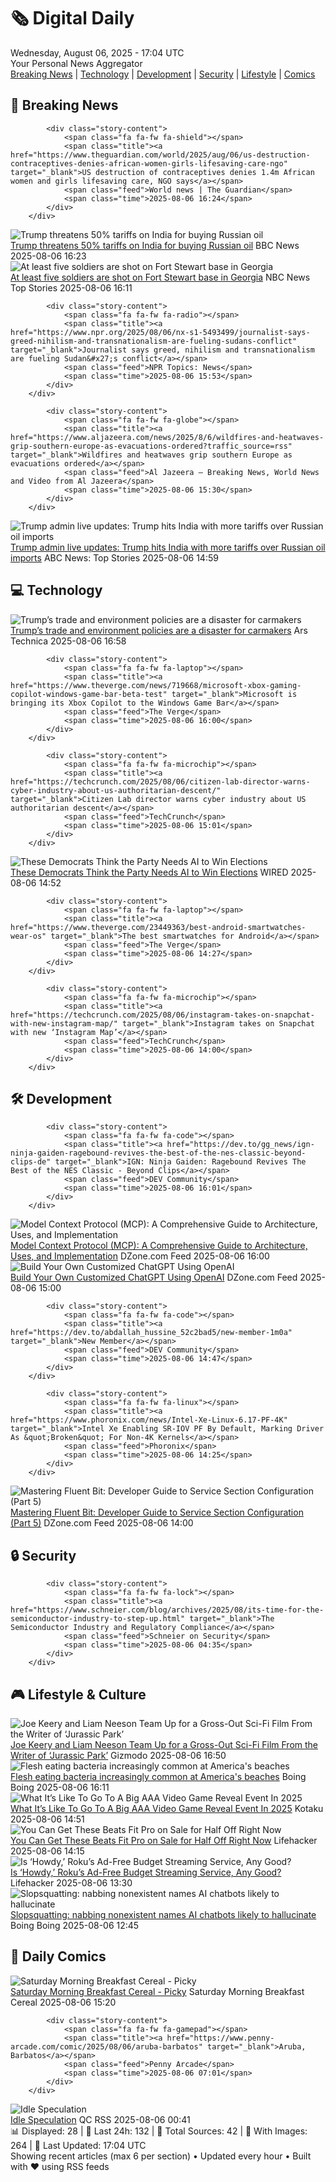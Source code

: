 <!-- Processing 54 RSS feeds at 2025-08-06 17:04:15 UTC -->
<!-- Processing: Penny Arcade -->
<!-- Processing: Cyanide & Happiness -->
<!-- Processing: Dinosaur Comics -->
<!-- Processing: CNN Top Stories -->
<!-- Processing: BBC World News -->
<!-- Processing: NPR News -->
<!-- Processing: CBC News -->
<!-- Error processing https://rss.cbc.ca/lineup/topstories.xml: The read operation timed out -->
<!-- Processing: ABC News Breaking -->
<!-- Processing: NBC News Breaking -->
<!-- Processing: Guardian World News -->
<!-- Processing: Ars Technica -->
<!-- Processing: Lobsters Python -->
<!-- Processing: Hacker News -->
<!-- Processing: It's FOSS -->
<!-- Error processing https://itsfoss.com/rss/: The read operation timed out -->
<!-- Processing: Red Hat Blog -->
<!-- Processing: Ubuntu Blog -->
<!-- Processing: GitHub Blog -->
<!-- Processing: DZone -->
<!-- Processing: Martin Fowler -->
<!-- Processing: Gizmodo -->
<!-- Processing: Boing Boing -->
<!-- Processing: Schneier on Security -->
<!-- Generated 11 new posts out of 22 feeds processed -->
<div class="newspaper-header">
    <h1 class="newspaper-title">🗞️ Digital Daily</h1>
    <div class="newspaper-date">Wednesday, August 06, 2025 - 17:04 UTC</div>
    <div class="newspaper-subtitle">Your Personal News Aggregator</div>
</div>

<div class="newspaper-nav">
    <a href="#breaking">Breaking News</a> |
    <a href="#tech">Technology</a> |
    <a href="#dev">Development</a> |
    <a href="#security">Security</a> |
    <a href="#lifestyle">Lifestyle</a> |
    <a href="#webcomics">Comics</a>
</div>

<div class="news-section breaking-news" id="breaking">
<h2 class="section-header">🚨 Breaking News</h2>
<div class="stories-container">
<div class="story">
            
            <div class="story-content">
                <span class="fa fa-fw fa-shield"></span>
                <span class="title"><a href="https://www.theguardian.com/world/2025/aug/06/us-destruction-contraceptives-denies-african-women-girls-lifesaving-care-ngo" target="_blank">US destruction of contraceptives denies 1.4m African women and girls lifesaving care, NGO says</a></span>
                <span class="feed">World news | The Guardian</span>
                <span class="time">2025-08-06 16:24</span>
            </div>
        </div>
<div class="story">
            <img src="https://ichef.bbci.co.uk/ace/standard/240/cpsprodpb/1d5e/live/f15df190-72dd-11f0-8dbd-f3d32ebd3327.jpg" alt="Trump threatens 50% tariffs on India for buying Russian oil" class="story-image" loading="lazy" onerror="this.style.display='none'">
            <div class="story-content">
                <span class="fa fa-fw fa-earth-americas"></span>
                <span class="title"><a href="https://www.bbc.com/news/articles/c1dxr1g4y7yo?at_medium=RSS&at_campaign=rss" target="_blank">Trump threatens 50% tariffs on India for buying Russian oil</a></span>
                <span class="feed">BBC News</span>
                <span class="time">2025-08-06 16:23</span>
            </div>
        </div>
<div class="story">
            <img src="https://media-cldnry.s-nbcnews.com/image/upload/t_fit_1500w/rockcms/2023-11/231116-fort-stewart-georgia-ew-1241p-f177aa.jpg" alt="At least five soldiers are shot on Fort Stewart base in Georgia" class="story-image" loading="lazy" onerror="this.style.display='none'">
            <div class="story-content">
                <span class="fa fa-fw fa-broadcast-tower"></span>
                <span class="title"><a href="https://www.nbcnews.com/news/us-news/live-blog/live-updates-fort-stewart-georgia-lockdown-active-shooter-situation-ca-rcna223415" target="_blank">At least five soldiers are shot on Fort Stewart base in Georgia</a></span>
                <span class="feed">NBC News Top Stories</span>
                <span class="time">2025-08-06 16:11</span>
            </div>
        </div>
<div class="story">
            
            <div class="story-content">
                <span class="fa fa-fw fa-radio"></span>
                <span class="title"><a href="https://www.npr.org/2025/08/06/nx-s1-5493499/journalist-says-greed-nihilism-and-transnationalism-are-fueling-sudans-conflict" target="_blank">Journalist says greed, nihilism and transnationalism are fueling Sudan&#x27;s conflict</a></span>
                <span class="feed">NPR Topics: News</span>
                <span class="time">2025-08-06 15:53</span>
            </div>
        </div>
<div class="story">
            
            <div class="story-content">
                <span class="fa fa-fw fa-globe"></span>
                <span class="title"><a href="https://www.aljazeera.com/news/2025/8/6/wildfires-and-heatwaves-grip-southern-europe-as-evacuations-ordered?traffic_source=rss" target="_blank">Wildfires and heatwaves grip southern Europe as evacuations ordered</a></span>
                <span class="feed">Al Jazeera – Breaking News, World News and Video from Al Jazeera</span>
                <span class="time">2025-08-06 15:30</span>
            </div>
        </div>
<div class="story">
            <img src="https://s.abcnews.com/images/US/donald-trump-3-gty-gmh-250806_1754487787457_hpMain_4x3t_384.jpg" alt="Trump admin live updates: Trump hits India with more tariffs over Russian oil imports" class="story-image" loading="lazy" onerror="this.style.display='none'">
            <div class="story-content">
                <span class="fa fa-fw fa-tv"></span>
                <span class="title"><a href="https://abcnews.go.com/Politics/live-updates/trump-admin-live-updates/?id=124336385" target="_blank">Trump admin live updates: Trump hits India with more tariffs over Russian oil imports</a></span>
                <span class="feed">ABC News: Top Stories</span>
                <span class="time">2025-08-06 14:59</span>
            </div>
        </div>
</div>
</div>
<div class="news-section tech-news" id="tech">
<h2 class="section-header">💻 Technology</h2>
<div class="stories-container">
<div class="story">
            <img src="https://cdn.arstechnica.net/wp-content/uploads/2025/08/GettyImages-1092062578-500x500.jpg" alt="Trump’s trade and environment policies are a disaster for carmakers" class="story-image" loading="lazy" onerror="this.style.display='none'">
            <div class="story-content">
                <span class="fa fa-fw fa-cog"></span>
                <span class="title"><a href="https://arstechnica.com/cars/2025/08/trumps-trade-and-environment-policies-are-a-disaster-for-car-makers/" target="_blank">Trump’s trade and environment policies are a disaster for carmakers</a></span>
                <span class="feed">Ars Technica</span>
                <span class="time">2025-08-06 16:58</span>
            </div>
        </div>
<div class="story">
            
            <div class="story-content">
                <span class="fa fa-fw fa-laptop"></span>
                <span class="title"><a href="https://www.theverge.com/news/719668/microsoft-xbox-gaming-copilot-windows-game-bar-beta-test" target="_blank">Microsoft is bringing its Xbox Copilot to the Windows Game Bar</a></span>
                <span class="feed">The Verge</span>
                <span class="time">2025-08-06 16:00</span>
            </div>
        </div>
<div class="story">
            
            <div class="story-content">
                <span class="fa fa-fw fa-microchip"></span>
                <span class="title"><a href="https://techcrunch.com/2025/08/06/citizen-lab-director-warns-cyber-industry-about-us-authoritarian-descent/" target="_blank">Citizen Lab director warns cyber industry about US authoritarian descent</a></span>
                <span class="feed">TechCrunch</span>
                <span class="time">2025-08-06 15:01</span>
            </div>
        </div>
<div class="story">
            <img src="https://media.wired.com/photos/68924e1253080d60b608eacb/master/pass/pol_AI_dems_GettyImages-1980134608.jpg" alt="These Democrats Think the Party Needs AI to Win Elections" class="story-image" loading="lazy" onerror="this.style.display='none'">
            <div class="story-content">
                <span class="fa fa-fw fa-bolt"></span>
                <span class="title"><a href="https://www.wired.com/story/democrats-midterm-elections-ai/" target="_blank">These Democrats Think the Party Needs AI to Win Elections</a></span>
                <span class="feed">WIRED</span>
                <span class="time">2025-08-06 14:52</span>
            </div>
        </div>
<div class="story">
            
            <div class="story-content">
                <span class="fa fa-fw fa-laptop"></span>
                <span class="title"><a href="https://www.theverge.com/23449363/best-android-smartwatches-wear-os" target="_blank">The best smartwatches for Android</a></span>
                <span class="feed">The Verge</span>
                <span class="time">2025-08-06 14:27</span>
            </div>
        </div>
<div class="story">
            
            <div class="story-content">
                <span class="fa fa-fw fa-microchip"></span>
                <span class="title"><a href="https://techcrunch.com/2025/08/06/instagram-takes-on-snapchat-with-new-instagram-map/" target="_blank">Instagram takes on Snapchat with new ‘Instagram Map’</a></span>
                <span class="feed">TechCrunch</span>
                <span class="time">2025-08-06 14:00</span>
            </div>
        </div>
</div>
</div>
<div class="news-section dev-news" id="dev">
<h2 class="section-header">🛠️ Development</h2>
<div class="stories-container">
<div class="story">
            
            <div class="story-content">
                <span class="fa fa-fw fa-code"></span>
                <span class="title"><a href="https://dev.to/gg_news/ign-ninja-gaiden-ragebound-revives-the-best-of-the-nes-classic-beyond-clips-de" target="_blank">IGN: Ninja Gaiden: Ragebound Revives The Best of the NES Classic - Beyond Clips</a></span>
                <span class="feed">DEV Community</span>
                <span class="time">2025-08-06 16:01</span>
            </div>
        </div>
<div class="story">
            <img src="https://dz2cdn1.dzone.com/thumbnail?fid=18547104&w=600" alt="Model Context Protocol (MCP): A Comprehensive Guide to Architecture, Uses, and Implementation" class="story-image" loading="lazy" onerror="this.style.display='none'">
            <div class="story-content">
                <span class="fa fa-fw fa-newspaper"></span>
                <span class="title"><a href="https://dzone.com/articles/model-context-protocol-mcp-guide-architecture-uses-implementation" target="_blank">Model Context Protocol (MCP): A Comprehensive Guide to Architecture, Uses, and Implementation</a></span>
                <span class="feed">DZone.com Feed</span>
                <span class="time">2025-08-06 16:00</span>
            </div>
        </div>
<div class="story">
            <img src="https://dz2cdn1.dzone.com/thumbnail?fid=18547083&w=600" alt="Build Your Own Customized ChatGPT Using OpenAI" class="story-image" loading="lazy" onerror="this.style.display='none'">
            <div class="story-content">
                <span class="fa fa-fw fa-newspaper"></span>
                <span class="title"><a href="https://dzone.com/articles/build-a-customized-chatgpt-with-ai" target="_blank">Build Your Own Customized ChatGPT Using OpenAI</a></span>
                <span class="feed">DZone.com Feed</span>
                <span class="time">2025-08-06 15:00</span>
            </div>
        </div>
<div class="story">
            
            <div class="story-content">
                <span class="fa fa-fw fa-code"></span>
                <span class="title"><a href="https://dev.to/abdallah_hussine_52c2bad5/new-member-1m0a" target="_blank">New Member</a></span>
                <span class="feed">DEV Community</span>
                <span class="time">2025-08-06 14:47</span>
            </div>
        </div>
<div class="story">
            
            <div class="story-content">
                <span class="fa fa-fw fa-linux"></span>
                <span class="title"><a href="https://www.phoronix.com/news/Intel-Xe-Linux-6.17-PF-4K" target="_blank">Intel Xe Enabling SR-IOV PF By Default, Marking Driver As &quot;Broken&quot; For Non-4K Kernels</a></span>
                <span class="feed">Phoronix</span>
                <span class="time">2025-08-06 14:25</span>
            </div>
        </div>
<div class="story">
            <img src="https://dz2cdn1.dzone.com/thumbnail?fid=18546976&w=600" alt="Mastering Fluent Bit: Developer Guide to Service Section Configuration (Part 5)" class="story-image" loading="lazy" onerror="this.style.display='none'">
            <div class="story-content">
                <span class="fa fa-fw fa-newspaper"></span>
                <span class="title"><a href="https://dzone.com/articles/developer-guide-service-section-configuration" target="_blank">Mastering Fluent Bit: Developer Guide to Service Section Configuration (Part 5)</a></span>
                <span class="feed">DZone.com Feed</span>
                <span class="time">2025-08-06 14:00</span>
            </div>
        </div>
</div>
</div>
<div class="news-section security-news" id="security">
<h2 class="section-header">🔒 Security</h2>
<div class="stories-container">
<div class="story">
            
            <div class="story-content">
                <span class="fa fa-fw fa-lock"></span>
                <span class="title"><a href="https://www.schneier.com/blog/archives/2025/08/its-time-for-the-semiconductor-industry-to-step-up.html" target="_blank">The Semiconductor Industry and Regulatory Compliance</a></span>
                <span class="feed">Schneier on Security</span>
                <span class="time">2025-08-06 04:35</span>
            </div>
        </div>
</div>
</div>
<div class="news-section lifestyle-news" id="lifestyle">
<h2 class="section-header">🎮 Lifestyle & Culture</h2>
<div class="stories-container">
<div class="story">
            <img src="https://gizmodo.com/app/uploads/2025/08/Cold-Storage-Liam-Neeson.jpg" alt="Joe Keery and Liam Neeson Team Up for a Gross-Out Sci-Fi Film From the Writer of ‘Jurassic Park’" class="story-image" loading="lazy" onerror="this.style.display='none'">
            <div class="story-content">
                <span class="fa fa-fw fa-computer"></span>
                <span class="title"><a href="https://gizmodo.com/joe-keery-and-liam-neeson-team-up-for-a-gross-out-sci-fi-film-from-the-writer-of-jurassic-park-2000639630" target="_blank">Joe Keery and Liam Neeson Team Up for a Gross-Out Sci-Fi Film From the Writer of ‘Jurassic Park’</a></span>
                <span class="feed">Gizmodo</span>
                <span class="time">2025-08-06 16:50</span>
            </div>
        </div>
<div class="story">
            <img src="https://i0.wp.com/boingboing.net/wp-content/uploads/2025/08/Beach.jpg?fit=1080%2C612&amp;quality=60&amp;ssl=1" alt="Flesh eating bacteria increasingly common at America&#x27;s beaches" class="story-image" loading="lazy" onerror="this.style.display='none'">
            <div class="story-content">
                <span class="fa fa-fw fa-arrow-right"></span>
                <span class="title"><a href="https://boingboing.net/2025/08/06/flesh-eating-bacteria-increasingly-common-at-americas-beaches.html" target="_blank">Flesh eating bacteria increasingly common at America&#x27;s beaches</a></span>
                <span class="feed">Boing Boing</span>
                <span class="time">2025-08-06 16:11</span>
            </div>
        </div>
<div class="story">
            <img src="https://kotaku.com/app/uploads/2025/08/bf6e2.jpg" alt="What It’s Like To Go To A Big AAA Video Game Reveal Event In 2025" class="story-image" loading="lazy" onerror="this.style.display='none'">
            <div class="story-content">
                <span class="fa fa-fw fa-gamepad"></span>
                <span class="title"><a href="https://kotaku.com/battlefield-6-reveal-la-event-behind-the-scenes-brie-larson-ea-2000614190" target="_blank">What It’s Like To Go To A Big AAA Video Game Reveal Event In 2025</a></span>
                <span class="feed">Kotaku</span>
                <span class="time">2025-08-06 14:51</span>
            </div>
        </div>
<div class="story">
            <img src="https://lifehacker.com/imagery/articles/01K10CH14GPVDNFFKX280DEBHN/hero-image.png" alt="You Can Get These Beats Fit Pro on Sale for Half Off Right Now" class="story-image" loading="lazy" onerror="this.style.display='none'">
            <div class="story-content">
                <span class="fa fa-fw fa-life-ring"></span>
                <span class="title"><a href="https://lifehacker.com/tech/beats-fit-pro-earbuds-2021-stacksocial-sale?utm_medium=RSS" target="_blank">You Can Get These Beats Fit Pro on Sale for Half Off Right Now</a></span>
                <span class="feed">Lifehacker</span>
                <span class="time">2025-08-06 14:15</span>
            </div>
        </div>
<div class="story">
            <img src="https://lifehacker.com/imagery/articles/01K1XXJXZQD7W2BFF2S0BV3YFV/hero-image.png" alt="Is ‘Howdy,’ Roku’s Ad-Free Budget Streaming Service, Any Good?" class="story-image" loading="lazy" onerror="this.style.display='none'">
            <div class="story-content">
                <span class="fa fa-fw fa-life-ring"></span>
                <span class="title"><a href="https://lifehacker.com/entertainment/roku-howdy-streaming-service?utm_medium=RSS" target="_blank">Is ‘Howdy,’ Roku’s Ad-Free Budget Streaming Service, Any Good?</a></span>
                <span class="feed">Lifehacker</span>
                <span class="time">2025-08-06 13:30</span>
            </div>
        </div>
<div class="story">
            <img src="https://i0.wp.com/boingboing.net/wp-content/uploads/2024/03/robot-shutterstock_2229125163.jpg?fit=1200%2C633&amp;quality=60&amp;ssl=1" alt="Slopsquatting: nabbing nonexistent names AI chatbots likely to hallucinate" class="story-image" loading="lazy" onerror="this.style.display='none'">
            <div class="story-content">
                <span class="fa fa-fw fa-arrow-right"></span>
                <span class="title"><a href="https://boingboing.net/2025/08/06/slopsquatting-nabbing-nonexistent-names-ai-chatbots-likely-to-hallucinate.html" target="_blank">Slopsquatting: nabbing nonexistent names AI chatbots likely to hallucinate</a></span>
                <span class="feed">Boing Boing</span>
                <span class="time">2025-08-06 12:45</span>
            </div>
        </div>
</div>
</div>
<div class="news-section webcomics-section" id="webcomics">
<h2 class="section-header">🎨 Daily Comics</h2>
<div class="stories-container">
<div class="story">
            <img src="https://www.smbc-comics.com/comics/1754340832-20250806.png" alt="Saturday Morning Breakfast Cereal - Picky" class="story-image" loading="lazy" onerror="this.style.display='none'">
            <div class="story-content">
                <span class="fa fa-fw fa-smile"></span>
                <span class="title"><a href="https://www.smbc-comics.com/comic/picky" target="_blank">Saturday Morning Breakfast Cereal - Picky</a></span>
                <span class="feed">Saturday Morning Breakfast Cereal</span>
                <span class="time">2025-08-06 15:20</span>
            </div>
        </div>
<div class="story">
            
            <div class="story-content">
                <span class="fa fa-fw fa-gamepad"></span>
                <span class="title"><a href="https://www.penny-arcade.com/comic/2025/08/06/aruba-barbatos" target="_blank">Aruba, Barbatos</a></span>
                <span class="feed">Penny Arcade</span>
                <span class="time">2025-08-06 07:01</span>
            </div>
        </div>
<div class="story">
            <img src="http://www.questionablecontent.net/comics/5629.png" alt="Idle Speculation" class="story-image" loading="lazy" onerror="this.style.display='none'">
            <div class="story-content">
                <span class="fa fa-fw fa-music"></span>
                <span class="title"><a href="http://questionablecontent.net/view.php?comic=5629" target="_blank">Idle Speculation</a></span>
                <span class="feed">QC RSS</span>
                <span class="time">2025-08-06 00:41</span>
            </div>
        </div>
</div>
</div>

<div class="newspaper-footer">
    <div class="stats">
        📊 Displayed: 28 | 📅 Last 24h: 132 | 📡 Total Sources: 42 | 📸 With Images: 264 |
        🔄 Last Updated: 17:04 UTC
    </div>
    <div class="footer-note">
        Showing recent articles (max 6 per section) • Updated every hour • Built with ❤️ using RSS feeds
    </div>
</div>

